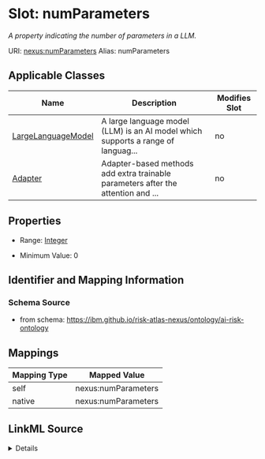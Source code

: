 

# Slot: numParameters


_A property indicating the number of parameters in a LLM._





URI: [nexus:numParameters](https://ibm.github.io/risk-atlas-nexus/ontology/numParameters)
Alias: numParameters

<!-- no inheritance hierarchy -->





## Applicable Classes

| Name | Description | Modifies Slot |
| --- | --- | --- |
| [LargeLanguageModel](LargeLanguageModel.md) | A large language model (LLM) is an AI model which supports a range of languag... |  no  |
| [Adapter](Adapter.md) | Adapter-based methods add extra trainable parameters after the attention and ... |  no  |







## Properties

* Range: [Integer](Integer.md)

* Minimum Value: 0





## Identifier and Mapping Information







### Schema Source


* from schema: https://ibm.github.io/risk-atlas-nexus/ontology/ai-risk-ontology




## Mappings

| Mapping Type | Mapped Value |
| ---  | ---  |
| self | nexus:numParameters |
| native | nexus:numParameters |




## LinkML Source

<details>
```yaml
name: numParameters
description: A property indicating the number of parameters in a LLM.
from_schema: https://ibm.github.io/risk-atlas-nexus/ontology/ai-risk-ontology
rank: 1000
alias: numParameters
domain_of:
- LargeLanguageModel
range: integer
minimum_value: 0

```
</details>
